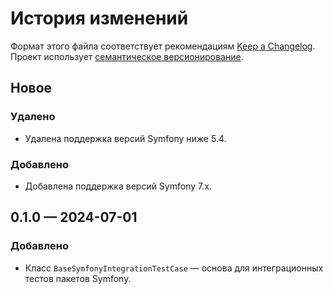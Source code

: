 # История изменений

Формат этого файла соответствует рекомендациям
[Keep a Changelog](https://keepachangelog.com/ru/1.1.0/). Проект использует
[семантическое версионирование](http://semver.org/spec/v2.0.0.html).

## Новое

### Удалено

- Удалена поддержка версий Symfony ниже 5.4.

### Добавлено

- Добавлена поддержка версий Symfony 7.x.


## 0.1.0 — 2024-07-01

### Добавлено

- Класс `BaseSymfonyIntegrationTestCase` — основа для интеграционных тестов пакетов Symfony.
